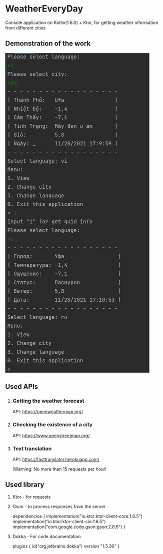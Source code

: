 # WeatherEveryDay
Console application on Kotlin(1.6.0) + Ktor, for getting weather information from different cities

## Demonstration of the work

![Alt text](image/example.jpg)

## Used APIs

1. ### Getting the weather forecast

	API: https://openweathermap.org/

2. ### Checking the existence of a city
	
	API: https://www.openstreetmap.org/
	
3. ### Text translation

	API: https://fasttranslator.herokuapp.com/
	
	!Warning: No more than 15 requests per hour!
	
## Used library
	
1. Ktor - for requests
	
2. Gson - to process responses from the server
	
	dependencies {
		implementation("io.ktor:ktor-client-core:1.6.5")
		implementation("io.ktor:ktor-client-cio:1.6.5")
		implementation("com.google.code.gson:gson:2.8.5")
	}
	
3. Dokka - For code documentation
	
	plugins {
		id("org.jetbrains.dokka") version "1.5.30"
	}
	
	
	